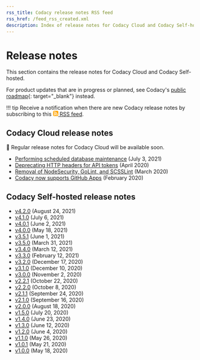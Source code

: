 ```yaml
---
rss_title: Codacy release notes RSS feed
rss_href: /feed_rss_created.xml
description: Index of release notes for Codacy Cloud and Codacy Self-hosted.
---
```


# Release notes

This section contains the release notes for Codacy Cloud and Codacy Self-hosted.

For product updates that are in progress or planned, see Codacy's [public roadmap](https://roadmap.codacy.com/tabs/1-in-progress){: target="_blank"} instead.

!!! tip
    Receive a notification when there are new Codacy release notes by subscribing to this [<img style="height: 1em;" src="../assets/images/icon-rss-feed.svg" alt="Codacy release notes RSS feed"/> RSS feed](/feed_rss_created.xml).

## Codacy Cloud release notes

🚧 Regular release notes for Codacy Cloud will be available soon.

-   [Performing scheduled database maintenance](cloud/scheduled-db-maintenance.md) (July 3, 2021)
-   [Deprecating HTTP headers for API tokens](cloud/deprecating-http-headers-for-api-tokens.md) (April 2020)
-   [Removal of NodeSecurity, GoLint, and SCSSLint](cloud/removal-of-nodesecurity-golint-and-scsslint.md) (March 2020)
-   [Codacy now supports GitHub Apps](cloud/codacy-now-supports-github-apps.md) (February 2020)

## Codacy Self-hosted release notes

-   [v4.2.0](self-hosted/self-hosted-v4.2.0.md) (August 24, 2021) <!-- TODO Update release date -->
-   [v4.1.0](self-hosted/self-hosted-v4.1.0.md) (July 6, 2021)
-   [v4.0.1](self-hosted/self-hosted-v4.0.1.md) (June 2, 2021)
-   [v4.0.0](self-hosted/self-hosted-v4.0.0.md) (May 18, 2021)
-   [v3.5.1](self-hosted/self-hosted-v3.5.1.md) (June 1, 2021)
-   [v3.5.0](self-hosted/self-hosted-v3.5.0.md) (March 31, 2021)
-   [v3.4.0](self-hosted/self-hosted-v3.4.0.md) (March 12, 2021)
-   [v3.3.0](self-hosted/self-hosted-v3.3.0.md) (February 12, 2021)
-   [v3.2.0](self-hosted/self-hosted-v3.2.0.md) (December 17, 2020)
-   [v3.1.0](self-hosted/self-hosted-v3.1.0.md) (December 10, 2020)
-   [v3.0.0](self-hosted/self-hosted-v3.0.0.md) (November 2, 2020)
-   [v2.2.1](self-hosted/self-hosted-v2.2.1.md) (October 22, 2020)
-   [v2.2.0](self-hosted/self-hosted-v2.2.0.md) (October 8, 2020)
-   [v2.1.1](self-hosted/self-hosted-v2.1.1.md) (September 24, 2020)
-   [v2.1.0](self-hosted/self-hosted-v2.1.0.md) (September 16, 2020)
-   [v2.0.0](self-hosted/self-hosted-v2.0.0.md) (August 18, 2020)
-   [v1.5.0](self-hosted/self-hosted-v1.5.0.md) (July 20, 2020)
-   [v1.4.0](self-hosted/self-hosted-v1.4.0.md) (June 23, 2020)
-   [v1.3.0](self-hosted/self-hosted-v1.3.0.md) (June 12, 2020)
-   [v1.2.0](self-hosted/self-hosted-v1.2.0.md) (June 4, 2020)
-   [v1.1.0](self-hosted/self-hosted-v1.1.0.md) (May 26, 2020)
-   [v1.0.1](self-hosted/self-hosted-v1.0.1.md) (May 21, 2020)
-   [v1.0.0](self-hosted/self-hosted-v1.0.0.md) (May 18, 2020)
